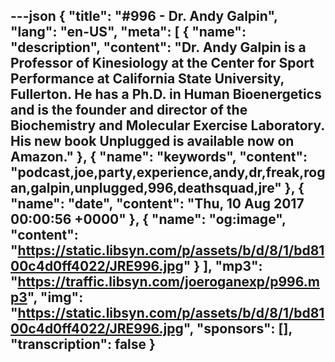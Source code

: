 ---json
{
  "title": "#996 - Dr. Andy Galpin",
  "lang": "en-US",
  "meta": [
    {
      "name": "description",
      "content": "Dr. Andy Galpin is a Professor of Kinesiology at the Center for Sport Performance at California State University, Fullerton. He has a Ph.D. in Human Bioenergetics and is the founder and director of the Biochemistry and Molecular Exercise Laboratory. His new book Unplugged is available now on Amazon."
    },
    {
      "name": "keywords",
      "content": "podcast,joe,party,experience,andy,dr,freak,rogan,galpin,unplugged,996,deathsquad,jre"
    },
    {
      "name": "date",
      "content": "Thu, 10 Aug 2017 00:00:56 +0000"
    },
    {
      "name": "og:image",
      "content": "https://static.libsyn.com/p/assets/b/d/8/1/bd8100c4d0ff4022/JRE996.jpg"
    }
  ],
  "mp3": "https://traffic.libsyn.com/joeroganexp/p996.mp3",
  "img": "https://static.libsyn.com/p/assets/b/d/8/1/bd8100c4d0ff4022/JRE996.jpg",
  "sponsors": [],
  "transcription": false
}
---
<episode-header />

<timemark seconds="0" />

<transcribe-call-to-action />

<episode-footer />